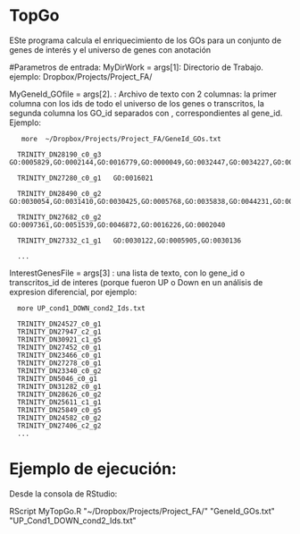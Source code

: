 # TopGo
ESte programa calcula el enriquecimiento de los GOs para un conjunto de genes de interés y el universo de genes con anotación

#Parametros de entrada:
MyDirWork = args[1]:  Directorio de Trabajo.  ejemplo:  Dropbox/Projects/Project_FA/  

MyGeneId_GOfile = args[2]. : Archivo de texto con 2 columnas:  la primer columna con los ids de todo el universo de los genes o transcritos, 
      la segunda columna los GO_id separados con , correspondientes al gene_id.  Ejemplo:
      
       more  ~/Dropbox/Projects/Project_FA/GeneId_GOs.txt
       
      TRINITY_DN28190_c0_g3   GO:0005829,GO:0002144,GO:0016779,GO:0000049,GO:0032447,GO:0034227,GO:0002143,GO:0002098
      
      TRINITY_DN27280_c0_g1   GO:0016021
      
      TRINITY_DN28490_c0_g2   GO:0030054,GO:0031410,GO:0030425,GO:0005768,GO:0035838,GO:0044231,GO:0005887,GO:0031224,GO:0045121,GO:0005739
      
      TRINITY_DN27682_c0_g2   GO:0097361,GO:0051539,GO:0046872,GO:0016226,GO:0002040
      
      TRINITY_DN27332_c1_g1   GO:0030122,GO:0005905,GO:0030136
      
      ...
      
InterestGenesFile = args[3] :  una lista de texto, con lo gene_id o transcritos_id de interes (porque fueron UP o Down en un análisis de expresion
      diferencial,  por ejemplo:
      
      more UP_cond1_DOWN_cond2_Ids.txt
      
      TRINITY_DN24527_c0_g1
      TRINITY_DN27947_c2_g1
      TRINITY_DN30921_c1_g5
      TRINITY_DN27452_c0_g1
      TRINITY_DN23466_c0_g1
      TRINITY_DN27278_c0_g1
      TRINITY_DN23340_c0_g2
      TRINITY_DN5046_c0_g1
      TRINITY_DN31282_c0_g1
      TRINITY_DN28626_c0_g2
      TRINITY_DN25611_c1_g1
      TRINITY_DN25849_c0_g5
      TRINITY_DN24582_c0_g2
      TRINITY_DN27406_c2_g2
      ...
# Ejemplo de ejecución:
Desde la consola de RStudio:

RScript MyTopGo.R "~/Dropbox/Projects/Project_FA/" "GeneId_GOs.txt" "UP_Cond1_DOWN_cond2_Ids.txt"
